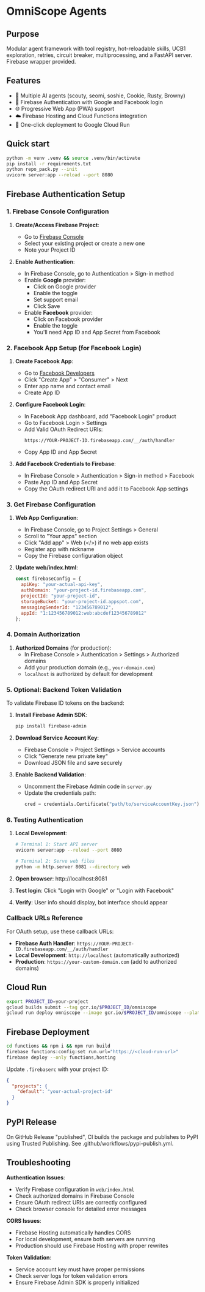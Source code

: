 OmniScope Agents
================

Purpose
-------
Modular agent framework with tool registry, hot-reloadable skills, UCB1 exploration, retries, circuit breaker, multiprocessing, and a FastAPI server. Firebase wrapper provided.

Features
--------
- 🤖 Multiple AI agents (scouty, seomi, soshie, Cookie, Rusty, Browny)
- 🔐 Firebase Authentication with Google and Facebook login
- 🌐 Progressive Web App (PWA) support
- ☁️ Firebase Hosting and Cloud Functions integration
- 🚀 One-click deployment to Google Cloud Run

Quick start
-----------
```bash
python -m venv .venv && source .venv/bin/activate
pip install -r requirements.txt
python repo_pack.py --init
uvicorn server:app --reload --port 8080
```

Firebase Authentication Setup
----------------------------

### 1. Firebase Console Configuration

1. **Create/Access Firebase Project**:
   - Go to [Firebase Console](https://console.firebase.google.com/)
   - Select your existing project or create a new one
   - Note your Project ID

2. **Enable Authentication**:
   - In Firebase Console, go to Authentication > Sign-in method
   - Enable **Google** provider:
     - Click on Google provider
     - Enable the toggle
     - Set support email
     - Click Save
   - Enable **Facebook** provider:
     - Click on Facebook provider
     - Enable the toggle
     - You'll need App ID and App Secret from Facebook

### 2. Facebook App Setup (for Facebook Login)

1. **Create Facebook App**:
   - Go to [Facebook Developers](https://developers.facebook.com/)
   - Click "Create App" > "Consumer" > Next
   - Enter app name and contact email
   - Create App ID

2. **Configure Facebook Login**:
   - In Facebook App dashboard, add "Facebook Login" product
   - Go to Facebook Login > Settings
   - Add Valid OAuth Redirect URIs:
     ```
     https://YOUR-PROJECT-ID.firebaseapp.com/__/auth/handler
     ```
   - Copy App ID and App Secret

3. **Add Facebook Credentials to Firebase**:
   - In Firebase Console > Authentication > Sign-in method > Facebook
   - Paste App ID and App Secret
   - Copy the OAuth redirect URI and add it to Facebook App settings

### 3. Get Firebase Configuration

1. **Web App Configuration**:
   - In Firebase Console, go to Project Settings > General
   - Scroll to "Your apps" section
   - Click "Add app" > Web (</>) if no web app exists
   - Register app with nickname
   - Copy the Firebase configuration object

2. **Update web/index.html**:
   ```javascript
   const firebaseConfig = {
     apiKey: "your-actual-api-key",
     authDomain: "your-project-id.firebaseapp.com",
     projectId: "your-project-id",
     storageBucket: "your-project-id.appspot.com",
     messagingSenderId: "123456789012",
     appId: "1:123456789012:web:abcdef123456789012"
   };
   ```

### 4. Domain Authorization

1. **Authorized Domains** (for production):
   - In Firebase Console > Authentication > Settings > Authorized domains
   - Add your production domain (e.g., `your-domain.com`)
   - `localhost` is authorized by default for development

### 5. Optional: Backend Token Validation

To validate Firebase ID tokens on the backend:

1. **Install Firebase Admin SDK**:
   ```bash
   pip install firebase-admin
   ```

2. **Download Service Account Key**:
   - Firebase Console > Project Settings > Service accounts
   - Click "Generate new private key"
   - Download JSON file and save securely

3. **Enable Backend Validation**:
   - Uncomment the Firebase Admin code in `server.py`
   - Update the credentials path:
     ```python
     cred = credentials.Certificate("path/to/serviceAccountKey.json")
     ```

### 6. Testing Authentication

1. **Local Development**:
   ```bash
   # Terminal 1: Start API server
   uvicorn server:app --reload --port 8080
   
   # Terminal 2: Serve web files
   python -m http.server 8081 --directory web
   ```
   
2. **Open browser**: http://localhost:8081
3. **Test login**: Click "Login with Google" or "Login with Facebook"
4. **Verify**: User info should display, bot interface should appear

### Callback URLs Reference

For OAuth setup, use these callback URLs:

- **Firebase Auth Handler**: `https://YOUR-PROJECT-ID.firebaseapp.com/__/auth/handler`
- **Local Development**: `http://localhost` (automatically authorized)
- **Production**: `https://your-custom-domain.com` (add to authorized domains)

Cloud Run
---------
```bash
export PROJECT_ID=your-project
gcloud builds submit --tag gcr.io/$PROJECT_ID/omniscope
gcloud run deploy omniscope --image gcr.io/$PROJECT_ID/omniscope --platform managed --allow-unauthenticated
```

Firebase Deployment
------------------
```bash
cd functions && npm i && npm run build
firebase functions:config:set run.url="https://<cloud-run-url>"
firebase deploy --only functions,hosting
```

Update `.firebaserc` with your project ID:
```json
{
  "projects": {
    "default": "your-actual-project-id"
  }
}
```

PyPI Release
------------
On GitHub Release "published", CI builds the package and publishes to PyPI using Trusted Publishing. See .github/workflows/pypi-publish.yml.

Troubleshooting
--------------

**Authentication Issues**:
- Verify Firebase configuration in `web/index.html`
- Check authorized domains in Firebase Console
- Ensure OAuth redirect URIs are correctly configured
- Check browser console for detailed error messages

**CORS Issues**:
- Firebase Hosting automatically handles CORS
- For local development, ensure both servers are running
- Production should use Firebase Hosting with proper rewrites

**Token Validation**:
- Service account key must have proper permissions
- Check server logs for token validation errors
- Ensure Firebase Admin SDK is properly initialized